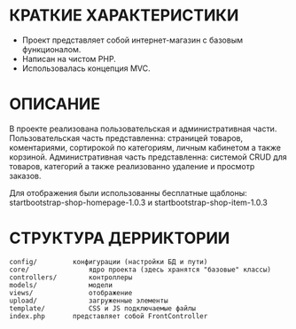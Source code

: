 # КРАТКИЕ ХАРАКТЕРИСТИКИ

- Проект представляет собой интернет-магазин с базовым функционалом. 
- Написан на чистом PHP. 
- Использовалась концепция MVC.

# ОПИСАНИЕ

В проекте реализована пользовательская и административная части. 
Пользовательская часть представленна: страницей товаров, коментариями, сортирокой по категориям, личным кабинетом а также корзиной. 
Административная часть представленна: системой CRUD для товаров, категорий а также реализованно удаление и просмотр заказов.

Для отображения были использованны бесплатные щаблоны: startbootstrap-shop-homepage-1.0.3 и startbootstrap-shop-item-1.0.3 


# СТРУКТУРА ДЕРРИКТОРИИ

	config/		    конфигурации (настройки БД и пути) 
	core/               ядро проекта (здесь хранятся "базовые" классы)
	controllers/        контроллеры
	models/             модели
	views/              отображение
	upload/             загруженные элементы
	template/           CSS и JS подключаемые файлы
	index.php	    представляет собой FrontController
